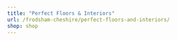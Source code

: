 ```yaml
---
title: "Perfect Floors & Interiors"
url: /frodsham-cheshire/perfect-floors-and-interiors/
shop: shop
---
```

